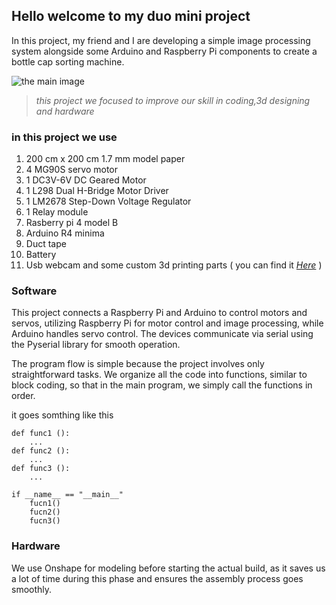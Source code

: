 ## Hello welcome to my duo mini project
In this project, my friend and I are developing a simple image processing system alongside some Arduino and Raspberry Pi components to create a bottle cap sorting machine.

![the main image](https://external-content.duckduckgo.com/iu/?u=http%3A%2F%2Frlv.zcache.com%2Fdnf_did_not_finish_funny_running_sticker-r218f23ec4f6c4776b69e1ff99a105e36_v9wz7_8byvr_512.jpg&f=1&nofb=1&ipt=e3efaa58ce75fddbd7a3457edfad659f5840f764732ee97472bdcc9918baa6a6&ipo=images)

> *this project we focused to improve our skill in coding,3d designing and hardware*

### in this project we use 
1. 200 cm x 200 cm 1.7 mm model paper
2. 4 MG90S servo motor 
3. 1 DC3V-6V DC Geared Motor
4. 1 L298 Dual H-Bridge Motor Driver
5. 1 LM2678 Step-Down Voltage Regulator
6. 1 Relay module
7. Rasberry pi 4 model B
8. Arduino R4 minima
9. Duct tape
10. Battery
11. Usb webcam
and some custom 3d printing parts ( you can find it [*Here*](https://github.com/Yartyjung/bottle-caps/tree/a059cf85aaac3480f4a38c41b6ffd8c11e5951a8/3d%20model) )

### Software
This project connects a Raspberry Pi and Arduino to control motors and servos, utilizing Raspberry Pi for motor control and image processing, while Arduino handles servo control. The devices communicate via serial using the Pyserial library for smooth operation.

The program flow is simple because the project involves only straightforward tasks. We organize all the code into functions, similar to block coding, so that in the main program, we simply call the functions in order.

it goes somthing like this 

```
def func1 ():
    ...
def func2 ():
    ...
def func3 ():
    ...
 
if __name__ == "__main__"
    fucn1()
    fucn2()
    fucn3()
```

### Hardware
We use Onshape for modeling before starting the actual build, as it saves us a lot of time during this phase and ensures the assembly process goes smoothly.
